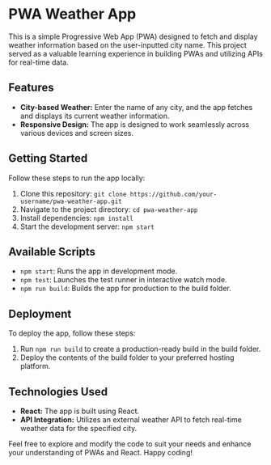 # PWA Weather App

This is a simple Progressive Web App (PWA) designed to fetch and display weather information based on the user-inputted city name. This project served as a valuable learning experience in building PWAs and utilizing APIs for real-time data.

## Features

- **City-based Weather:** Enter the name of any city, and the app fetches and displays its current weather information.
- **Responsive Design:** The app is designed to work seamlessly across various devices and screen sizes.

## Getting Started

Follow these steps to run the app locally:

1. Clone this repository: `git clone https://github.com/your-username/pwa-weather-app.git`
2. Navigate to the project directory: `cd pwa-weather-app`
3. Install dependencies: `npm install`
4. Start the development server: `npm start`

## Available Scripts

- `npm start`: Runs the app in development mode.
- `npm test`: Launches the test runner in interactive watch mode.
- `npm run build`: Builds the app for production to the build folder.

## Deployment

To deploy the app, follow these steps:

1. Run `npm run build` to create a production-ready build in the build folder.
2. Deploy the contents of the build folder to your preferred hosting platform.

## Technologies Used

- **React:** The app is built using React.
- **API Integration:** Utilizes an external weather API to fetch real-time weather data for the specified city.


Feel free to explore and modify the code to suit your needs and enhance your understanding of PWAs and React. Happy coding!